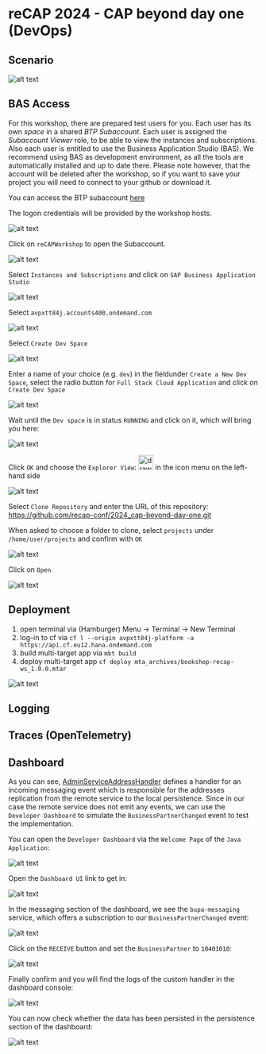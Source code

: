 # reCAP 2024 - CAP beyond day one (DevOps)

## Scenario

![alt text](assets/scenario.png)

## BAS Access

For this workshop, there are prepared test users for you.
Each user has its own _space_ in a shared _BTP Subaccount_.
Each user is assigned the _Subaccount Viewer_ role, to be able to view the instances and subscriptions.
Also each user is entitled to use the Business Application Studio (BAS).
We recommend using BAS as development environment, as all the tools are automatically installed and up to date there.
Please note however, that the account will be deleted after the workshop, so if you want to save your project you will need to connect to your github or download it.

You can access the BTP subaccount [here](https://canary.cockpit.btp.int.sap/cockpit?idp=avpxtt84j.accounts400.ondemand.com#/globalaccount/cdd5e7c7-a590-4fe4-9baa-32008b024055/accountModel&//?section=SubaccountsSection&view=TreeTableView)

The logon credentials will be provided by the workshop hosts.

![alt text](assets/readmeImages/image.png)

Click on `reCAPWorkshop` to open the Subaccount.

![alt text](assets/readmeImages/image-1.png)

Select `Instances and Subscriptions` and click on `SAP Business Application Studio`

![alt text](assets/readmeImages/image-2.png)

Select `avpxtt84j.accounts400.ondemand.com`

![alt text](assets/readmeImages/image-3.png)

Select `Create Dev Space`

![alt text](assets/readmeImages/image-4.png)

Enter a name of your choice (e.g. `dev`) in the fieldunder `Create a New Dev Space`, select the radio button for `Full Stack Cloud Application` and click on `Create Dev Space`

![alt text](assets/readmeImages/image-5.png)

Wait until the `Dev space` is in status `RUNNING` and click on it, which will bring you here:

![alt text](assets/readmeImages/image-6.png)

Click `OK` and choose the `Explorer View`: <img src="assets/readmeImages/image-8.png" alt="drawing" width="30"/> in the icon menu on the left-hand side

![alt text](assets/readmeImages/image-7.png)

Select `Clone Repository` and enter the URL of this repository: https://github.com/recap-conf/2024_cap-beyond-day-one.git

When asked to choose a folder to clone, select `projects` under `/home/user/projects` and confirm with `OK`

![alt text](assets/readmeImages/image-9.png)

Click on `Open`

![alt text](assets/readmeImages/image-10.png)

## Deployment

1. open terminal via (Hamburger) Menu &rarr; Terminal &rarr; New Terminal
1. log-in to cf via `cf l --origin avpxtt84j-platform -a https://api.cf.eu12.hana.ondemand.com`
1. build multi-target app via `mbt build`
1. deploy multi-target app `cf deploy mta_archives/bookshop-recap-ws_1.0.0.mtar`

![alt text](assets/terminal.png)

## Logging

## Traces (OpenTelemetry)

## Dashboard

As you can see, [AdminServiceAddressHandler](https://github.com/recap-conf/2024_cap-beyond-day-one/blob/3fec65729c8693dc47c5c4784f11f961939285a5/srv/src/main/java/my/bookshop/handlers/AdminServiceAddressHandler.java#L126) defines a handler for an incoming messaging event which is responsible for the addresses replication from the remote service to the local persistence. Since in our case the remote service does not emit any events, we can use the `Developer Dashboard` to simulate the `BusinessPartnerChanged` event to test the implementation.

You can open the `Developer Dashboard` via the `Welcome Page` of the `Java Application`:

![alt text](assets/readmeImages/dashboard-1.png)

Open the `Dashboard UI` link to get in:

![alt text](assets/readmeImages/dashboard-2.png)

In the messaging section of the dashboard, we see the `bupa-messaging` service, which offers a subscription to our `BusinessPartnerChanged` event:

![alt text](assets/readmeImages/dashboard-3.png)

Click on the `RECEIVE` button and set the `BusinessPartner` to `10401010`:

![alt text](assets/readmeImages/dashboard-4.png)

Finally confirm and you will find the logs of the custom handler in the dashboard console:

![alt text](assets/readmeImages/dashboard-5.png)

You can now check whether the data has been persisted in the persistence section of the dashboard:

![alt text](assets/readmeImages/dashboard-6.png)
